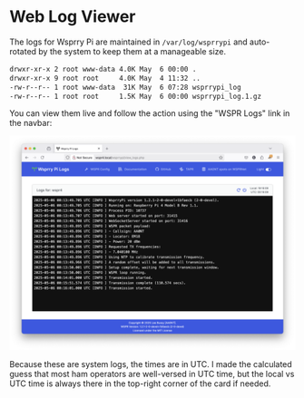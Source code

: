 # Web Log Viewer

The logs for Wsprry Pi are maintained in `/var/log/wsprrypi` and auto-rotated by the system to keep them at a manageable size.

```text
drwxr-xr-x 2 root www-data 4.0K May  6 00:00 .
drwxr-xr-x 9 root root     4.0K May  4 11:32 ..
-rw-r--r-- 1 root www-data  31K May  6 07:28 wsprrypi_log
-rw-r--r-- 1 root root     1.5K May  6 00:00 wsprrypi_log.1.gz
```

You can view them live and follow the action using the "WSPR Logs" link in the navbar:

![WSPR Log Viewer](WSPR_Logs.png)

Because these are system logs, the times are in UTC.  I made the calculated guess that most ham operators are well-versed in UTC time, but the local vs UTC time is always there in the top-right corner of the card if needed.
